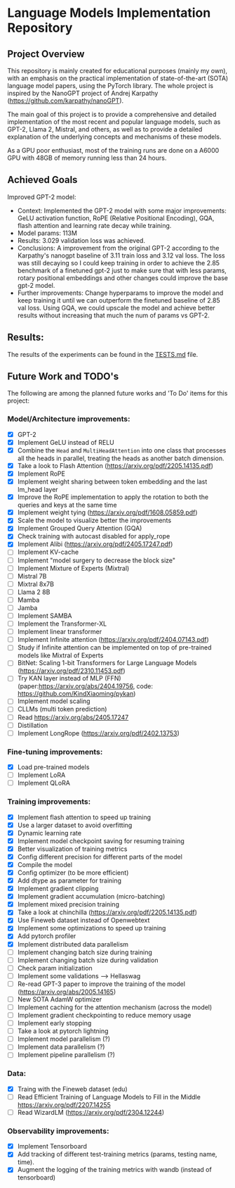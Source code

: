 # Language Models Implementation Repository

## Project Overview

This repository is mainly created for educational purposes (mainly my own), with an emphasis on the practical implementation of state-of-the-art (SOTA) language model papers, using the PyTorch library. The whole project is inspired by the NanoGPT project of Andrej Karpathy (https://github.com/karpathy/nanoGPT).

The main goal of this project is to provide a comprehensive and detailed implementation of the most recent and popular language models, such as GPT-2, Llama 2, Mistral, and others, as well as to provide a detailed explanation of the underlying concepts and mechanisms of these models.

As a GPU poor enthusiast, most of the training runs are done on a A6000 GPU with 48GB of memory running less than 24 hours.

## Achieved Goals
  Improved GPT-2 model:
  - Context: Implemented the GPT-2 model with some major improvements: GeLU activation function, RoPE (Relative Positional Encoding), GQA, flash attention and learning rate decay while training.
  - Model params: 113M
  - Results: 3.029 validation loss was achieved.
  - Conclusions: A improvement from the original GPT-2 according to the Karpathy's nanogpt baseline of 3.11 train loss and 3.12 val loss. The loss was still decaying so I could keep training in order to achieve the 2.85 benchmark of a finetuned gpt-2 just to make sure that with less params, rotary positional embeddings and other changes could improve the base gpt-2 model.
  - Further improvements: Change hyperparams to improve the model and keep training it until we can outperform the finetuned baseline of 2.85 val loss. Using GQA, we could upscale the model and achieve better results without increasing that much the num of params vs GPT-2.

## Results:
The results of the experiments can be found in the [TESTS.md](TESTS.md) file.

## Future Work and TODO's

The following are among the planned future works and 'To Do' items for this project:

### Model/Architecture improvements:

- [x] GPT-2
- [x] Implement GeLU instead of RELU
- [x] Combine the `Head` and `MultiHeadAttention` into one class that processes all the heads in parallel, treating the heads as another batch dimension.
- [x] Take a look to Flash Attention (https://arxiv.org/pdf/2205.14135.pdf)
- [x] Implement RoPE
- [x] Implement weight sharing between token embedding and the last lm_head layer
- [x] Improve the RoPE implementation to apply the rotation to both the queries and keys at the same time
- [x] Implement weight tying (https://arxiv.org/pdf/1608.05859.pdf)
- [x] Scale the model to visualize better the improvements
- [x] Implement Grouped Query Attention (GQA)
- [x] Check training with autocast disabled for apply_rope
- [x] Implement Alibi (https://arxiv.org/pdf/2405.17247.pdf)
- [ ] Implement KV-cache
- [ ] Implement "model surgery to decrease the block size"
- [ ] Implement Mixture of Experts (Mixtral)
- [ ] Mistral 7B
- [ ] Mixtral 8x7B
- [ ] Llama 2 8B
- [ ] Mamba
- [ ] Jamba
- [ ] Implement SAMBA
- [ ] Implement the Transformer-XL
- [ ] Implement linear transformer
- [ ] Implement Infinite attention (https://arxiv.org/pdf/2404.07143.pdf)
- [ ] Study if Infinite attention can be implemented on top of pre-trained models like Mixtral of Experts
- [ ] BitNet: Scaling 1-bit Transformers for Large Language Models (https://arxiv.org/pdf/2310.11453.pdf)
- [ ] Try KAN layer instead of MLP (FFN) (paper:https://arxiv.org/abs/2404.19756, code: https://github.com/KindXiaoming/pykan)
- [ ] Implement model scaling
- [ ] CLLMs (multi token prediction)
- [ ] Read https://arxiv.org/abs/2405.17247
- [ ] Distillation
- [ ] Implement LongRope (https://arxiv.org/pdf/2402.13753)

### Fine-tuning improvements:

- [x] Load pre-trained models
- [ ] Implement LoRA
- [ ] Implement QLoRA

### Training improvements:

- [x] Implement flash attention to speed up training
- [x] Use a larger dataset to avoid overfitting
- [x] Dynamic learning rate
- [x] Implement model checkpoint saving for resuming training
- [x] Better visualization of training metrics
- [x] Config different precision for different parts of the model
- [x] Compile the model
- [x] Config optimizer (to be more efficient)
- [x] Add dtype as parameter for training
- [x] Implement gradient clipping
- [x] Implement gradient accumulation (micro-batching)
- [x] Implement mixed precision training
- [x] Take a look at chinchilla (https://arxiv.org/pdf/2205.14135.pdf)
- [x] Use Fineweb dataset instead of Openwebtext
- [x] Implement some optimizations to speed up training
- [x] Add pytorch profiler
- [x] Implement distributed data parallelism
- [ ] Implement changing batch size during training
- [ ] Implement changing batch size during validation
- [ ] Check param initialization
- [ ] Implement some validations --> Hellaswag
- [ ] Re-read GPT-3 paper to improve the training of the model (https://arxiv.org/abs/2005.14165)
- [ ] New SOTA AdamW optimizer
- [ ] Implement caching for the attention mechanism (across the model)
- [ ] Implement gradient checkpointing to reduce memory usage
- [ ] Implement early stopping
- [ ] Take a look at pytorch lightning
- [ ] Implement model parallelism (?)
- [ ] Implement data parallelism (?)
- [ ] Implement pipeline parallelism (?)

### Data:
- [x] Traing with the Fineweb dataset (edu)
- [ ] Read Efficient Training of Language Models to Fill in the Middle https://arxiv.org/pdf/2207.14255
- [ ] Read WizardLM (https://arxiv.org/pdf/2304.12244)

### Observability improvements:

- [x] Implement Tensorboard
- [x] Add tracking of different test-training metrics (params, testing name, time). 
- [x] Augment the logging of the training metrics with wandb (instead of tensorboard)
